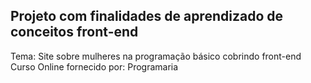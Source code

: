 ## Projeto com finalidades de aprendizado de conceitos front-end
Tema: Site sobre mulheres na programação básico cobrindo front-end
Curso Online fornecido por: Programaria